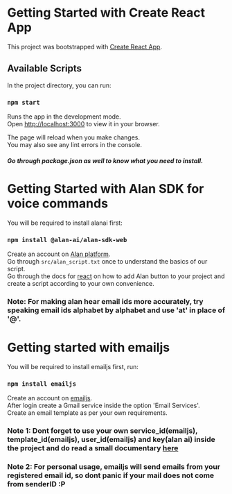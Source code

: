 # Getting Started with Create React App

This project was bootstrapped with [Create React App](https://github.com/facebook/create-react-app).

## Available Scripts

In the project directory, you can run:

### `npm start`

Runs the app in the development mode.\
Open [http://localhost:3000](http://localhost:3000) to view it in your browser.

The page will reload when you make changes.\
You may also see any lint errors in the console.

##### Go through package.json as well to know what you need to install.

# Getting Started with Alan SDK for voice commands

You will be required to install alanai first:
### `npm install @alan-ai/alan-sdk-web`
Create an account on [Alan platform](https://alan.app/).\
Go through `src/alan_script.txt` once to understand the basics of our script.\
Go through the docs for [react](https://alan.app/docs/tutorials/web/integrating-react-app/) on how to add Alan button to your project and create a script according to your own convenience.
### Note: For making alan hear email ids more accurately, try speaking email ids alphabet by alphabet and use 'at' in place of '@'. 

# Getting started with emailjs

You will be required to install emailjs first, run: 
### `npm install emailjs`
Create an account on [emailjs](https://www.emailjs.com/).\
After login create a Gmail service inside the option 'Email Services'.\
Create an email template as per your own requirements.
### Note 1: Dont forget to use your own service_id(emailjs), template_id(emailjs), user_id(emailjs) and key(alan ai) inside the project and do read a small documentary [here](https://www.emailjs.com/docs/examples/reactjs/) 
### Note 2: For personal usage, emailjs will send emails from your registered email id, so dont panic if your mail does not come from senderID :P

